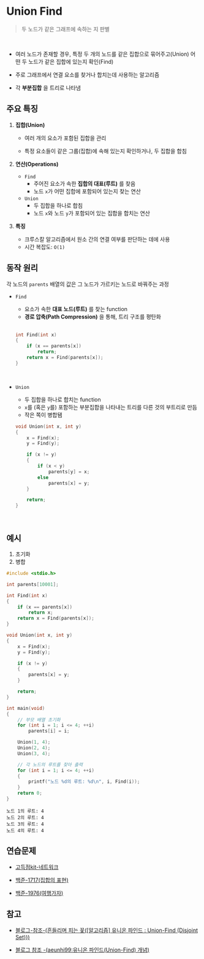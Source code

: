 # Union Find

> 두 노드가 같은 그래프에 속하는 지 판별

<br/>

- 여러 노드가 존재할 경우, 특정 두 개의 노드를 같은 집합으로 묶어주고(Union) 어떤 두 노드가 같은 집합에 있는지 확인(Find)
  <br/>

- 주로 그래프에서 연결 요소를 찾거나 합치는데 사용하는 알고리즘
  <br/>

- 각 **부분집합** 을 트리로 나타냄
  <br/>

## 주요 특징

1. **집합(Union)**

   - 여러 개의 요소가 포함된 집합을 관리

   - 특정 요소들이 같은 그룹(집합)에 속해 있는지 확인하거나, 두 집합을 합침
     <br/>

2. **연산(Operations)**

   - `Find`
     - 주어진 요소가 속한 **집합의 대표(루트)** 를 찾음
     - 노드 `x`가 어떤 집합에 포함되어 있는지 찾는 연산
       <br/>
   - `Union`
     - 두 집합을 하나로 합침
     - 노드 `x`와 노드 `y`가 포함되어 있는 집합을 합치는 연산
       <br/>

3. **특징**

   - 크루스칼 알고리즘에서 원소 간의 연결 여부를 판단하는 데에 사용
   - 시간 복잡도: `O(1)`
     <br/>

## 동작 원리

각 노드의 `parents` 배열의 값은 그 노드가 가르키는 노드로 바꿔주는 과정

- `Find`

  - 요소가 속한 **대표 노드(루트)** 를 찾는 function
  - **경로 압축(Path Compression)** 을 통해, 트리 구조를 평탄화

  <br/>

  ```cpp
  int Find(int x)
  {
      if (x == parents[x])
          return;
      return x = Find(parents[x]);
  }
  ```

  <br/>

- `Union`

  - 두 집합을 하나로 합치는 function
  - `x`를 (혹은 `y`를) 포함하는 부분집합을 나타내는 트리를 다른 것의 부트리로 만듬
  - 작은 쪽이 병합됌
    <br/>

  ```cpp
  void Union(int x, int y)
  {
      x = Find(x);
      y = Find(y);

      if (x != y)
      {
          if (x < y)
              parents[y] = x;
          else
              parents[x] = y;
      }

      return;
  }
  ```

  <br/>

## 예시

1. 초기화
2. 병합

```c
#include <stdio.h>

int parents[10001];

int Find(int x)
{
    if (x == parents[x])
        return x;
    return x = Find(parents[x]);
}

void Union(int x, int y)
{
    x = Find(x);
    y = Find(y);

    if (x != y)
    {
        parents[x] = y;
    }

    return;
}

int main(void)
{
    // 부모 배열 초기화
    for (int i = 1; i <= 4; ++i)
        parents[i] = i;

    Union(1, 4);
    Union(2, 4);
    Union(3, 4);

    // 각 노드의 루트를 찾아 출력
    for (int i = 1; i <= 4; ++i)
    {
        printf("노드 %d의 루트: %d\n", i, Find(i));
    }
    return 0;
}
```

```
노드 1의 루트: 4
노드 2의 루트: 4
노드 3의 루트: 4
노드 4의 루트: 4
```

## 연습문제

- [고득점kit-네트워크](https://school.programmers.co.kr/learn/courses/30/lessons/43162)

- [백준-1717(집합의 표현)](https://www.acmicpc.net/problem/1717)

- [백준-1976(여행가자)](https://www.acmicpc.net/problem/1976)

## 참고

- [블로그-참조-(흔들리며 피는 꽃([알고리즘] 유니온 파인드 : Union-Find (Disjoint Set)))](https://eun-jeong.tistory.com/15)

- [블로그 참조 -(aeunhi99:유니온 파인드(Union-Find) 개념)](https://aeunhi99.tistory.com/65)
